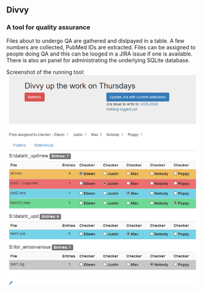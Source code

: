 ## Divvy
### A tool for quality assurance

Files about to undergo QA are gathered and dislpayed in a table.
A few numbers are collected, PubMed IDs are extracted.
Files can be assigned to people doing QA and this can be looged in a JIRA issue if one is available.
There is also an panel for administrating the underlying SQLite database.

Screenshot of the running tool:
![screenshot](docs/_static/divvy_running.png)
